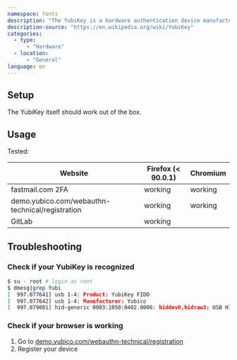 ```yaml
---
namespace: fonts
description: "The YubiKey is a hardware authentication device manufactured by Yubico to protect access to computers, networks, and online services that supports one-time passwords, public-key cryptography, and authentication, and the Universal 2nd Factor (U2F) and FIDO2 protocols[1] developed by the FIDO Alliance. It allows users to securely log into their accounts by emitting one-time passwords or using a FIDO-based public/private key pair generated by the device."
description-source: "https://en.wikipedia.org/wiki/YubiKey"
categories:
  - type:
      - "Hardware"
  - location:
      - "General"
language: en
---
```


## Setup

The YubiKey itself should work out of the box.

## Usage

Tested:

| Website                                         | Firefox (< 90.0.1) | Chromium |
| ----------------------------------------------- | ------------------ | -------- |
| fastmail.com 2FA                                | working            | working  |
| demo.yubico.com/webauthn-technical/registration | working            | working  |
| GitLab                                          | working            |          |

## Troubleshooting

### Check if your YubiKey is recognized

```sh
$ su - root # login as root
$ dmesg|grep Yubi
[  997.077641] usb 1-4: Product: YubiKey FIDO
[  997.077642] usb 1-4: Manufacturer: Yubico
[  997.079001] hid-generic 0003:1050:0402.0006: hiddev0,hidraw3: USB HID v1.10 Device [Yubico YubiKey FIDO] on usb-0000:00:14.0-4/input0
```

### Check if your browser is working

1. Go to [demo.yubico.com/webauthn-technical/registration](https://demo.yubico.com/webauthn-technical/registration)
2. Register your device
